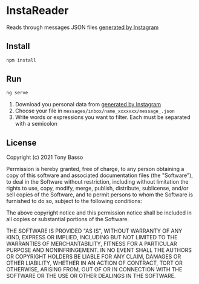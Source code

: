 # InstaReader

Reads through messages JSON files [generated by Instagram](https://www.instagram.com/download/request/)

## Install

```bash
npm install
```

## Run

```bash
ng serve
```

1. Download you personal data from [generated by Instagram](https://www.instagram.com/download/request/)
2. Choose your file in `messages/inbox/name_xxxxxxx/message_.json`
3. Write words or expressions you want to filter. Each must be separated with a semicolon

## License

Copyright (c) 2021 Tony Basso

Permission is hereby granted, free of charge, to any person obtaining a copy of this software and associated documentation files (the "Software"), to deal in the Software without restriction, including without limitation the rights to use, copy, modify, merge, publish, distribute, sublicense, and/or sell copies of the Software, and to permit persons to whom the Software is furnished to do so, subject to the following conditions:

The above copyright notice and this permission notice shall be included in all copies or substantial portions of the Software.

THE SOFTWARE IS PROVIDED "AS IS", WITHOUT WARRANTY OF ANY KIND, EXPRESS OR IMPLIED, INCLUDING BUT NOT LIMITED TO THE WARRANTIES OF MERCHANTABILITY, FITNESS FOR A PARTICULAR PURPOSE AND NONINFRINGEMENT. IN NO EVENT SHALL THE AUTHORS OR COPYRIGHT HOLDERS BE LIABLE FOR ANY CLAIM, DAMAGES OR OTHER LIABILITY, WHETHER IN AN ACTION OF CONTRACT, TORT OR OTHERWISE, ARISING FROM, OUT OF OR IN CONNECTION WITH THE SOFTWARE OR THE USE OR OTHER DEALINGS IN THE SOFTWARE.
